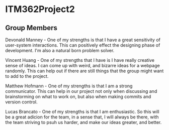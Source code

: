 # ITM362Project2

## Group Members
Devonald Manney - One of my strengths is that I have a great sensitivity of user-system interactions. This can positively effect the designing phase of development. I'm also a natural born problem solver.

Vincent Huang - One of my strengths that I have is I have really creative sense of ideas. I can come up with weird, and bizarre ideas for a webpage randomly. This can help out if there are still things that the group might want to add to the project.

Matthew Hofmann - One of my strengths is that I am a strong communicator. This can help in our project not only when discussing and brainstorming on what to work on, but also when making commits and version control.

Lucas Brancato - One of my strengths is that I am enthusiastic. So this will be a great adicion for the team, in a sense that, I will always be there, with the team striving to psuh us harder, and make our ideas greater, and better. 
